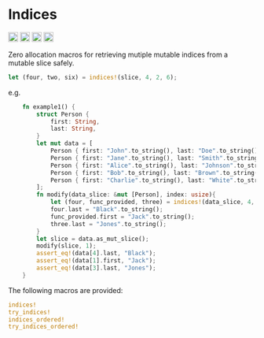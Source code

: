 # Indices

[<img alt="github" src="https://img.shields.io/badge/github-mcmah309/indices-8da0cb?style=for-the-badge&labelColor=555555&logo=github" height="20">](https://github.com/mcmah309/indices)
[<img alt="crates.io" src="https://img.shields.io/crates/v/indices.svg?style=for-the-badge&color=fc8d62&logo=rust" height="20">](https://crates.io/crates/indices)
[<img alt="docs.rs" src="https://img.shields.io/badge/docs.rs-indices-66c2a5?style=for-the-badge&labelColor=555555&logo=docs.rs" height="20">](https://docs.rs/indices)
[<img alt="build status" src="https://img.shields.io/github/actions/workflow/status/mcmah309/indices/rust.yml?branch=master&style=for-the-badge" height="20">](https://github.com/mcmah309/indices/actions?query=branch%3Amaster)

Zero allocation macros for retrieving mutiple mutable indices from a mutable slice safely.
```rust
let (four, two, six) = indices!(slice, 4, 2, 6);
```
e.g.
```rust
    fn example1() {
        struct Person {
            first: String,
            last: String,
        }
        let mut data = [
            Person { first: "John".to_string(), last: "Doe".to_string() },
            Person { first: "Jane".to_string(), last: "Smith".to_string() },
            Person { first: "Alice".to_string(), last: "Johnson".to_string() },
            Person { first: "Bob".to_string(), last: "Brown".to_string() },
            Person { first: "Charlie".to_string(), last: "White".to_string() },
        ];
        fn modify(data_slice: &mut [Person], index: usize){
            let (four, func_provided, three) = indices!(data_slice, 4, index, 3);
            four.last = "Black".to_string();
            func_provided.first = "Jack".to_string();
            three.last = "Jones".to_string();
        }
        let slice = data.as_mut_slice();
        modify(slice, 1);
        assert_eq!(data[4].last, "Black");
        assert_eq!(data[1].first, "Jack");
        assert_eq!(data[3].last, "Jones");
    }
```
The following macros are provided:
```rust
indices!
try_indices!
indices_ordered!
try_indices_ordered!
```